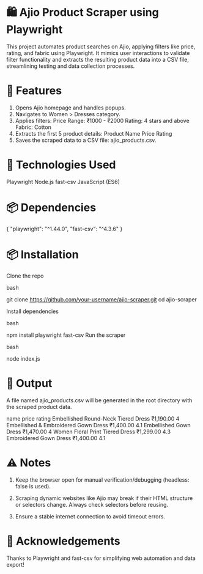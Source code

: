 # 🛍️ Ajio Product Scraper using Playwright
This project automates product searches on Ajio, applying filters like price, rating, and fabric using Playwright. It mimics user interactions to validate filter functionality and extracts the resulting product data into a CSV file, streamlining testing and data collection processes.


# 📸 Features
 1) Opens Ajio homepage and handles popups.
 2) Navigates to Women > Dresses category.
 3) Applies filters:
      Price Range: ₹1000 - ₹2000
      Rating: 4 stars and above
      Fabric: Cotton
 4) Extracts the first 5 product details:
      Product Name
      Price
      Rating 
 5) Saves the scraped data to a CSV file: ajio_products.csv.

# 🚀 Technologies Used
   Playwright
   Node.js
   fast-csv
   JavaScript (ES6)

# 📦 Dependencies
  {
  "playwright": "^1.44.0", 
  "fast-csv": "^4.3.6"
}

# 📦 Installation
 Clone the repo

bash

git clone https://github.com/your-username/ajio-scraper.git
cd ajio-scraper


Install dependencies

bash

npm install playwright fast-csv
Run the scraper

bash

node index.js


# 📁 Output
A file named ajio_products.csv will be generated in the root directory with the scraped product data.

name	                                                    price	                     rating
Embellished Round-Neck Tiered Dress                   	₹1,190.00	                      4
Embellished & Embroidered Gown Dress                   	₹1,400.00                    	4.1
Embellished Gown Dress	                                ₹1,470.00	                      4
Women Floral Print Tiered Dress                        	₹1,299.00	                    4.3
Embroidered Gown Dress	                                ₹1,400.00	                    4.1

# ⚠️ Notes
  1) Keep the browser open for manual verification/debugging (headless: false is used).

  2) Scraping dynamic websites like Ajio may break if their HTML structure or selectors change. Always check selectors before reusing.

  3) Ensure a stable internet connection to avoid timeout errors.

# 🙌 Acknowledgements
Thanks to Playwright and fast-csv for simplifying web automation and data export!






